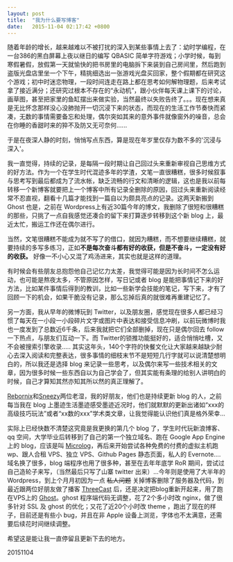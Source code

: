 ```yaml
---
layout: post
title:  "我为什么要写博客"
date:   2015-11-04 02:17:42 +0800
---
```

随着年龄的增长，越来越难以不被打扰的深入到某些事情上去了：幼时学编程，在一台386的黑白屏幕上夜以继日的编写 QBASIC 简单字符游戏；小学时候，每到寒假暑假，放假第一天就愉快的把书房里的电脑拆下来装到自己房间里，然后跑到盗版光盘店里坐一个下午，精挑细选出一张游戏光盘买回家，整个假期都在研究这个游戏；初中时迷恋物理，一段时间连走在路上都在思考如何解物理题，后来考试拿了接近满分；还研究过根本不存在的“永动机”，跟小伙伴每天课上课下的讨论，画草图，甚至把家里的鱼缸摆出来做实验，当然最终以失败告终了。。。现在想来真是无比怀念那样没心没肺抛开一切沉浸下来的状态，而现在的生活工作节奏快而紧凑，无数的事情需要备忘和处理，偶尔突如其来的意外事件就像窗外的噪音，总会在你睡的香甜时来的猝不及防又无可奈何......



于是在夜深人静的时刻，悄悄写点东西，算是现在年岁里仅存为数不多的'沉浸与深入'。



我一直觉得，持续的记录，是每隔一段时期让自己回过头来重新审视自己思维方式的好方法。作为一个在学生时代混迹多年的学渣，文笔一直很糟糕，很多时候叙事与思考写到最后都成为了流水帐，缺乏流畅的行文和清晰的逻辑，这也是我以前每转移一个新博客就要把上一个博客中所有记录全删除的原因，回过头来重新阅读经常不忍直视，翻看十几篇才能找到一篇自以为颇具亮点的记录。这两天新搬到 Ghost 也是，之前在 Wordpress上有近30篇今年的博文，我删除了很短和很糟糕的那些，只挑了一点自我感觉还凑合的留下来打算逐步转移到这个新 blog 上，最近太忙，搬运工作还在偶尔进行。

当然，文笔很糟糕不能成为就不写了的借口，就因为糟糕，而不想要继续糟糕，就要持续的多写多练习，正如**不是每次奋斗都有好的收获，但是不奋斗，一定没有好的收获。** 好像一不小心又混了鸡汤进来，其实也就是这样的道理。



有时候会有些朋友总抱怨他自己记忆力太差，我觉得可能是因为长时间不怎么运动，也可能是熬夜太多，不管原因怎样，写日记或者 blog 是能把事情记下来的好方法，比如某件事情后得到的教训，比如一些新学会技能的笔记，写下来，才有了回顾一下的机会，如果干脆没有记录，那么忘掉后真的就很难再重建记忆了。



另一方面，我从早年的微博玩到 Twitter，以及朋友圈，感觉现在很多人都已经习惯了每天在一小段一小段碎片文字或图片中表达和接受信息冲刷，以前玩微博时我也一度发到了总数近6千条，后来我就把它们全部删掉，现在只是偶尔回去 follow 一下热点，与朋友们互动一下。而 Twitter的锁推功能挺好的，适合悄悄吐槽，又不会被搜索引擎收录..... 其实这年头，140个字符的快餐文化让大家越来越缺少耐心去深入阅读和完整表达，很多事情的细枝末节不是短短几行字就可以说清楚想明白的，所以我还是选择 blog 来记录一些思考，以及偶尔来写一些技术相关的文章，因为很多时候一些东西自以为自己学会了，但其实能有条理的给别人讲明白的时候，自己才算知其然亦知其所以然的真正理解了。

[Rebornix](https://rebornix.com)和[Sneezy](https://sneezry.com)两位老湿，我的好朋友，他们也是持续更新 blog 的人，之前每当我在 blog 上墨迹生活墨迹感受墨迹近况时，他们就默默的更新出诸如“xxx的高级技巧玩法”或者“xx数的xxx”学术类文章，让我觉得能认识他们真是格外荣幸...



实际上已经快数不清楚这究竟是我更换的第几个 blog 了，学生时代玩新浪博客、qq 空间，大学毕业后转移到了自己的第一个独立域名、跑在 Google App Engine 上的 blog，应该是叫 [Microlog](http://microlog.sourceforge.net/site/)，再后来开始尝试各种免费的付费的虚拟主机跑 wp、跟人合租 VPS、独立 VPS、Github Pages 静态页面，私人的 Evernote....域名换了很多，blog 端程序也用了很多种，甚至在去年年底学 RoR 期间，尝试过自己造轮子来写，（当然最后只写了山寨 twitter 出来）...今年则是使用了大半年的 Wordpress，到上个月月初因为一点 ~~私人问题~~ 关掉博客删除了服务器及代码，到最近跟两位好朋友做了播客  [ThreeCast](http://three.sh) 后，还是决定把blog重新开起来，用了跑在VPS上的 [Ghost](https://ghost.org/download/)。ghost 程序端代码无调整，花了2个多小时改 nginx，做了很多针对 SSL 及 ghost 的优化；又花了近20个小时改 theme ，跑出了现在的样子，目前还是有些小 bug，并且在非 Apple 设备上浏览，字体也不太满意，还需要后续花时间继续调整。



希望这是能让我一直停留且更新下去的地方。



20151104